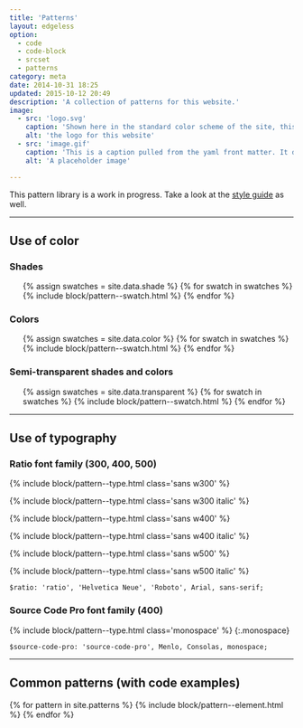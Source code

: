 ```yaml
---
title: 'Patterns'
layout: edgeless
option:
  - code
  - code-block
  - srcset
  - patterns
category: meta
date: 2014-10-31 18:25
updated: 2015-10-12 20:49
description: 'A collection of patterns for this website.'
image:
  - src: 'logo.svg'
    caption: 'Shown here in the standard color scheme of the site, this logo appears in different contexts on different pages.'
    alt: 'the logo for this website'
  - src: 'image.gif'
    caption: 'This is a caption pulled from the yaml front matter. It describes the image in the same `figure` element. By&nbsp;<cite>Oliver&nbsp;Pattison</cite>.'
    alt: 'A placeholder image'

---
```


This pattern library is a work in progress. Take a look at the [style guide](/styles/) as well.

- - -

## Use of color

### Shades

<ul class="grid grid--swatches">
{% assign swatches = site.data.shade %}
{% for swatch in swatches %}
{% include block/pattern--swatch.html %}
{% endfor %}
</ul>

### Colors

<ul class="grid grid--swatches">
{% assign swatches = site.data.color %}
{% for swatch in swatches %}
{% include block/pattern--swatch.html %}
{% endfor %}
</ul>

### Semi-transparent shades and colors

<ul class="grid grid--swatches">
{% assign swatches = site.data.transparent %}
{% for swatch in swatches %}
{% include block/pattern--swatch.html %}
{% endfor %}
</ul>

- - -

## Use of typography

### Ratio font family (300, 400, 500)

{% include block/pattern--type.html class='sans w300' %}

{% include block/pattern--type.html class='sans w300 italic' %}

{% include block/pattern--type.html class='sans w400' %}

{% include block/pattern--type.html class='sans w400 italic' %}

{% include block/pattern--type.html class='sans w500' %}

{% include block/pattern--type.html class='sans w500 italic' %}

```
$ratio: 'ratio', 'Helvetica Neue', 'Roboto', Arial, sans-serif;
```

### Source Code Pro font family (400)

{% include block/pattern--type.html class='monospace' %}
{:.monospace}

```
$source-code-pro: 'source-code-pro', Menlo, Consolas, monospace;
```


- - -

## Common patterns (with code examples)

{% for pattern in site.patterns %}
{% include block/pattern--element.html %}
{% endfor %}
